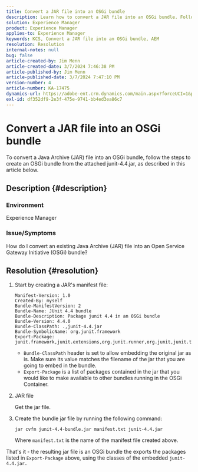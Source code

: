 ```yaml
---
title: Convert a JAR file into an OSGi bundle
description: Learn how to convert a JAR file into an OSGi bundle. Follow the example to create an OSGi bundle from the attached junit-4.4.jar.
solution: Experience Manager
product: Experience Manager
applies-to: Experience Manager
keywords: KCS, Convert a JAR file into an OSGi bundle, AEM
resolution: Resolution
internal-notes: null
bug: false
article-created-by: Jim Menn
article-created-date: 3/7/2024 7:46:38 PM
article-published-by: Jim Menn
article-published-date: 3/7/2024 7:47:10 PM
version-number: 4
article-number: KA-17475
dynamics-url: https://adobe-ent.crm.dynamics.com/main.aspx?forceUCI=1&pagetype=entityrecord&etn=knowledgearticle&id=93faf665-bbdc-ee11-904d-6045bd006268
exl-id: df352df9-2e3f-475e-9741-bb4ed3ea86c7
---
```

# Convert a JAR file into an OSGi bundle


To convert a Java Archive (JAR) file into an OSGi bundle, follow the steps to create an OSGi bundle from the attached junit-4.4.jar, as described in this article below.

## Description {#description}


### <b>Environment</b>

Experience Manager

### <b>Issue/Symptoms</b>

How do I convert an existing Java Archive (JAR) file into an Open Service Gateway Initiative (OSGi) bundle?


## Resolution {#resolution}


1. Start by creating a JAR's manifest file:    


    ```
    Manifest-Version: 1.0
    Created-By: myself
    Bundle-ManifestVersion: 2
    Bundle-Name: JUnit 4.4 bundle
    Bundle-Description: Package junit 4.4 in an OSGi bundle
    Bundle-Version: 4.4.0
    Bundle-ClassPath: .,junit-4.4.jar
    Bundle-SymbolicName: org.junit.framework
    Export-Package: junit.framework,junit.extensions,org.junit.runner,org.junit,junit.textui
    ```


    - `Bundle-ClassPath` header is set to allow embedding the original jar as is. Make sure its value matches the filename of the jar that you are going to embed in the bundle.
    - `Export-Package` is a list of packages contained in the jar that you would like to make available to other bundles running in the OSGi Container.

1. JAR file    

    Get the jar file.

1. Create the bundle jar file by running the following command:    


    ```
    jar cvfm junit-4.4-bundle.jar manifest.txt junit-4.4.jar
    ```

    Where `manifest.txt` is the name of the manifest file created above.


That's it - the resulting jar file is an OSGi bundle the exports the packages listed in `Export-Package` above, using the classes of the embedded `junit-4.4.jar.`
